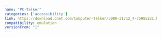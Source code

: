 ```yaml
---
name: "PC-Talker"
categories: ['accessibility']
link: https://download.cnet.com/Computer-Talker/3000-31712_4-75985221.html
compatibility: emulation
versionFrom: "1"
---
```


